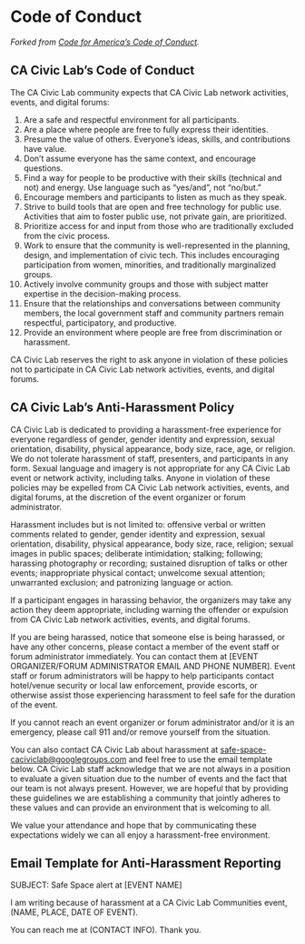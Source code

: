# Code of Conduct

_Forked from [Code for America’s Code of Conduct](https://github.com/codeforamerica/codeofconduct)._

## CA Civic Lab’s Code of Conduct

The CA Civic Lab community expects that CA Civic Lab network activities,
events, and digital forums:

1. Are a safe and respectful environment for all participants.
2. Are a place where people are free to fully express their identities.
3. Presume the value of others. Everyone’s ideas, skills, and contributions have
   value.
4. Don’t assume everyone has the same context, and encourage questions.
5. Find a way for people to be productive with their skills (technical and not)
   and energy. Use language such as “yes/and”, not “no/but.”
6. Encourage members and participants to listen as much as they speak.
7. Strive to build tools that are open and free technology for public use.
   Activities that aim to foster public use, not private gain, are prioritized.
8. Prioritize access for and input from those who are traditionally excluded
   from the civic process.
9. Work to ensure that the community is well-represented in the planning,
   design, and implementation of civic tech. This includes encouraging
   participation from women, minorities, and traditionally marginalized groups.
10. Actively involve community groups and those with subject matter expertise in
    the decision-making process.
11. Ensure that the relationships and conversations between community members,
    the local government staff and community partners remain respectful,
    participatory, and productive.
12. Provide an environment where people are free from discrimination or
    harassment.

CA Civic Lab reserves the right to ask anyone in violation of these policies
not to participate in CA Civic Lab network activities, events, and digital
forums.


## CA Civic Lab’s Anti-Harassment Policy

CA Civic Lab is dedicated to providing a harassment-free experience for
everyone regardless of gender, gender identity and expression, sexual
orientation, disability, physical appearance, body size, race, age, or religion.
We do not tolerate harassment of staff, presenters, and participants in any
form. Sexual language and imagery is not appropriate for any CA Civic Lab
event or network activity, including talks. Anyone in violation of these
policies may be expelled from CA Civic Lab network activities, events, and
digital forums, at the discretion of the event organizer or forum administrator.

Harassment includes but is not limited to: offensive verbal or written comments
related to gender, gender identity and expression, sexual orientation,
disability, physical appearance, body size, race, religion; sexual images in
public spaces; deliberate intimidation; stalking; following; harassing
photography or recording; sustained disruption of talks or other events;
inappropriate physical contact; unwelcome sexual attention; unwarranted
exclusion; and patronizing language or action.

If a participant engages in harassing behavior, the organizers may take any
action they deem appropriate, including warning the offender or expulsion from
CA Civic Lab network activities, events, and digital forums.

If you are being harassed, notice that someone else is being harassed, or have
any other concerns, please contact a member of the event staff or forum
administrator immediately. You can contact them at [EVENT ORGANIZER/FORUM
ADMINISTRATOR EMAIL AND PHONE NUMBER]. Event staff or forum administrators will
be happy to help participants contact hotel/venue security or local law
enforcement, provide escorts, or otherwise assist those experiencing harassment
to feel safe for the duration of the event.

If you cannot reach an event organizer or forum administrator and/or it is an
emergency, please call 911 and/or remove yourself from the situation.

You can also contact CA Civic Lab about harassment at
[safe-space-caciviclab@googlegroups.com](mailto:safe-space-caciviclab@googlegroups.com)
and feel free to use the email template below. CA Civic Lab staff acknowledge
that we are not always in a position to evaluate a given situation due to the
number of events and the fact that our team is not always present. However, we
are hopeful that by providing these guidelines we are establishing a community
that jointly adheres to these values and can provide an environment that is
welcoming to all.

We value your attendance and hope that by communicating these expectations
widely we can all enjoy a harassment-free environment.

## Email Template for Anti-Harassment Reporting

SUBJECT: Safe Space alert at [EVENT NAME]

I am writing because of harassment at a CA Civic Lab Communities event,
(NAME, PLACE, DATE OF EVENT).

You can reach me at (CONTACT INFO). Thank you.
